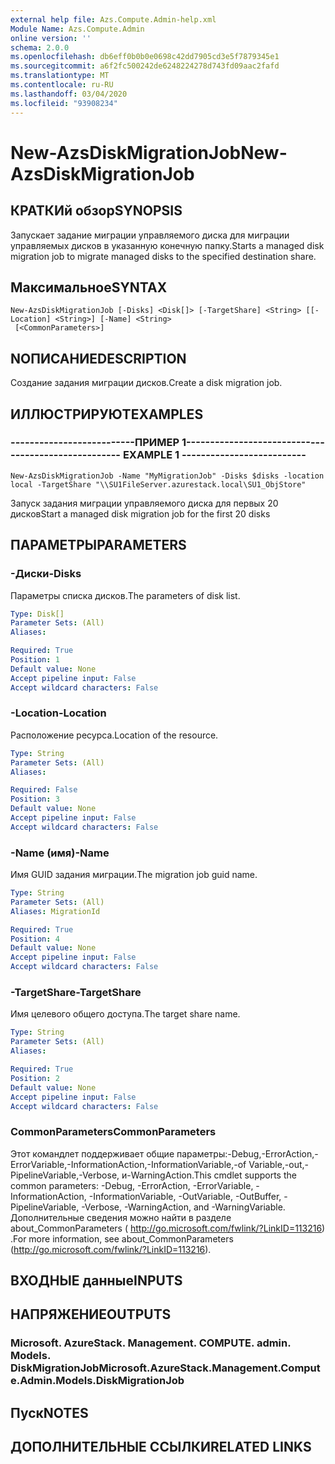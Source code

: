 ```yaml
---
external help file: Azs.Compute.Admin-help.xml
Module Name: Azs.Compute.Admin
online version: ''
schema: 2.0.0
ms.openlocfilehash: db6eff0b0b0e0698c42dd7905cd3e5f7879345e1
ms.sourcegitcommit: a6f2fc500242de6248224278d743fd09aac2fafd
ms.translationtype: MT
ms.contentlocale: ru-RU
ms.lasthandoff: 03/04/2020
ms.locfileid: "93908234"
---
```

# <span data-ttu-id="265e2-101">New-AzsDiskMigrationJob</span><span class="sxs-lookup"><span data-stu-id="265e2-101">New-AzsDiskMigrationJob</span></span>

## <span data-ttu-id="265e2-102">КРАТКИй обзор</span><span class="sxs-lookup"><span data-stu-id="265e2-102">SYNOPSIS</span></span>
<span data-ttu-id="265e2-103">Запускает задание миграции управляемого диска для миграции управляемых дисков в указанную конечную папку.</span><span class="sxs-lookup"><span data-stu-id="265e2-103">Starts a managed disk migration job to migrate managed disks to the specified destination share.</span></span>

## <span data-ttu-id="265e2-104">Максимальное</span><span class="sxs-lookup"><span data-stu-id="265e2-104">SYNTAX</span></span>

```
New-AzsDiskMigrationJob [-Disks] <Disk[]> [-TargetShare] <String> [[-Location] <String>] [-Name] <String>
 [<CommonParameters>]
```

## <span data-ttu-id="265e2-105">NОПИСАНИЕ</span><span class="sxs-lookup"><span data-stu-id="265e2-105">DESCRIPTION</span></span>
<span data-ttu-id="265e2-106">Создание задания миграции дисков.</span><span class="sxs-lookup"><span data-stu-id="265e2-106">Create a disk migration job.</span></span>

## <span data-ttu-id="265e2-107">ИЛЛЮСТРИРУЮТ</span><span class="sxs-lookup"><span data-stu-id="265e2-107">EXAMPLES</span></span>

### <span data-ttu-id="265e2-108">--------------------------ПРИМЕР 1--------------------------</span><span class="sxs-lookup"><span data-stu-id="265e2-108">-------------------------- EXAMPLE 1 --------------------------</span></span>
```
New-AzsDiskMigrationJob -Name "MyMigrationJob" -Disks $disks -location local -TargetShare "\\SU1FileServer.azurestack.local\SU1_ObjStore"
```

<span data-ttu-id="265e2-109">Запуск задания миграции управляемого диска для первых 20 дисков</span><span class="sxs-lookup"><span data-stu-id="265e2-109">Start a managed disk migration job for the first 20 disks</span></span>

## <span data-ttu-id="265e2-110">ПАРАМЕТРЫ</span><span class="sxs-lookup"><span data-stu-id="265e2-110">PARAMETERS</span></span>

### <span data-ttu-id="265e2-111">-Диски</span><span class="sxs-lookup"><span data-stu-id="265e2-111">-Disks</span></span>
<span data-ttu-id="265e2-112">Параметры списка дисков.</span><span class="sxs-lookup"><span data-stu-id="265e2-112">The parameters of disk list.</span></span>

```yaml
Type: Disk[]
Parameter Sets: (All)
Aliases: 

Required: True
Position: 1
Default value: None
Accept pipeline input: False
Accept wildcard characters: False
```

### <span data-ttu-id="265e2-113">-Location</span><span class="sxs-lookup"><span data-stu-id="265e2-113">-Location</span></span>
<span data-ttu-id="265e2-114">Расположение ресурса.</span><span class="sxs-lookup"><span data-stu-id="265e2-114">Location of the resource.</span></span>

```yaml
Type: String
Parameter Sets: (All)
Aliases: 

Required: False
Position: 3
Default value: None
Accept pipeline input: False
Accept wildcard characters: False
```

### <span data-ttu-id="265e2-115">-Name (имя)</span><span class="sxs-lookup"><span data-stu-id="265e2-115">-Name</span></span>
<span data-ttu-id="265e2-116">Имя GUID задания миграции.</span><span class="sxs-lookup"><span data-stu-id="265e2-116">The migration job guid name.</span></span>

```yaml
Type: String
Parameter Sets: (All)
Aliases: MigrationId

Required: True
Position: 4
Default value: None
Accept pipeline input: False
Accept wildcard characters: False
```

### <span data-ttu-id="265e2-117">-TargetShare</span><span class="sxs-lookup"><span data-stu-id="265e2-117">-TargetShare</span></span>
<span data-ttu-id="265e2-118">Имя целевого общего доступа.</span><span class="sxs-lookup"><span data-stu-id="265e2-118">The target share name.</span></span>

```yaml
Type: String
Parameter Sets: (All)
Aliases: 

Required: True
Position: 2
Default value: None
Accept pipeline input: False
Accept wildcard characters: False
```

### <span data-ttu-id="265e2-119">CommonParameters</span><span class="sxs-lookup"><span data-stu-id="265e2-119">CommonParameters</span></span>
<span data-ttu-id="265e2-120">Этот командлет поддерживает общие параметры:-Debug,-ErrorAction,-ErrorVariable,-InformationAction,-InformationVariable,-of Variable,-out,-PipelineVariable,-Verbose, и-WarningAction.</span><span class="sxs-lookup"><span data-stu-id="265e2-120">This cmdlet supports the common parameters: -Debug, -ErrorAction, -ErrorVariable, -InformationAction, -InformationVariable, -OutVariable, -OutBuffer, -PipelineVariable, -Verbose, -WarningAction, and -WarningVariable.</span></span> <span data-ttu-id="265e2-121">Дополнительные сведения можно найти в разделе about_CommonParameters ( http://go.microsoft.com/fwlink/?LinkID=113216) .</span><span class="sxs-lookup"><span data-stu-id="265e2-121">For more information, see about_CommonParameters (http://go.microsoft.com/fwlink/?LinkID=113216).</span></span>

## <span data-ttu-id="265e2-122">ВХОДНЫЕ данные</span><span class="sxs-lookup"><span data-stu-id="265e2-122">INPUTS</span></span>

## <span data-ttu-id="265e2-123">НАПРЯЖЕНИЕ</span><span class="sxs-lookup"><span data-stu-id="265e2-123">OUTPUTS</span></span>

### <span data-ttu-id="265e2-124">Microsoft. AzureStack. Management. COMPUTE. admin. Models. DiskMigrationJob</span><span class="sxs-lookup"><span data-stu-id="265e2-124">Microsoft.AzureStack.Management.Compute.Admin.Models.DiskMigrationJob</span></span>

## <span data-ttu-id="265e2-125">Пуск</span><span class="sxs-lookup"><span data-stu-id="265e2-125">NOTES</span></span>

## <span data-ttu-id="265e2-126">ДОПОЛНИТЕЛЬНЫЕ ССЫЛКИ</span><span class="sxs-lookup"><span data-stu-id="265e2-126">RELATED LINKS</span></span>


